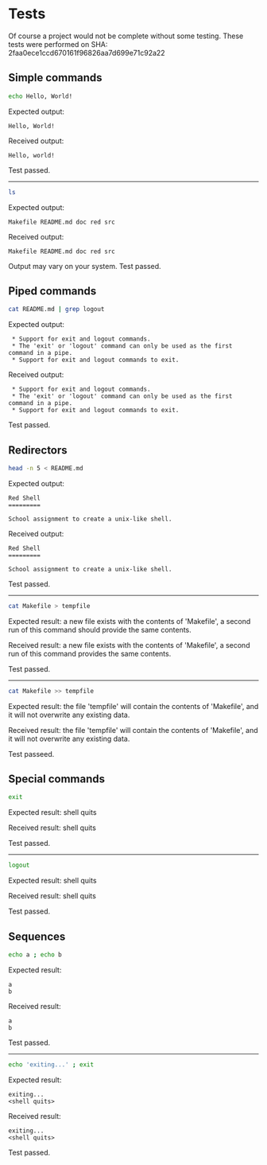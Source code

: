 Tests
=====

Of course a project would not be complete without some testing. 
These tests were performed on SHA: 2faa0ece1ccd670161f96826aa7d699e71c92a22

Simple commands
---------------

```sh
echo Hello, World!
```
Expected output: 
```
Hello, World!
```
Received output: 
```
Hello, world!
```
Test passed.

 * * * 

```sh
ls
```
Expected output: 
```
Makefile README.md doc red src
```
Received output: 
```
Makefile README.md doc red src
```
Output may vary on your system.
Test passed.

Piped commands
--------------

```sh
cat README.md | grep logout
```

Expected output:
```
 * Support for exit and logout commands.
 * The 'exit' or 'logout' command can only be used as the first command in a pipe.
 * Support for exit and logout commands to exit.
```
Received output:
```
 * Support for exit and logout commands.
 * The 'exit' or 'logout' command can only be used as the first command in a pipe.
 * Support for exit and logout commands to exit.
```
Test passed.

Redirectors
-----------

```sh
head -n 5 < README.md
```
Expected output:
```
Red Shell
=========

School assignment to create a unix-like shell. 

```
Received output:
```
Red Shell
=========

School assignment to create a unix-like shell. 

```
Test passed.

 * * *

```sh
cat Makefile > tempfile
```
Expected result: a new file exists with the contents of 'Makefile', a second run of this command should provide the same contents.

Received result: a new file exists with the contents of 'Makefile', a second run of this command provides the same contents.

Test passed.

 * * *

```sh
cat Makefile >> tempfile
```
Expected result: the file 'tempfile' will contain the contents of 'Makefile', and it will not overwrite any existing data.

Received result: the file 'tempfile' will contain the contents of 'Makefile', and it will not overwrite any existing data.

Test passeed.

Special commands
----------------

```sh
exit
```
Expected result: shell quits

Received result: shell quits

Test passed.

 * * *

```sh
logout
```
Expected result: shell quits

Received result: shell quits

Test passed.

Sequences
---------

```sh
echo a ; echo b
```

Expected result:
```
a
b
```

Received result:
```
a
b
```
Test passed.

 * * *

```sh
echo 'exiting...' ; exit
```

Expected result:
```
exiting...
<shell quits>
```

Received result:
```
exiting...
<shell quits>
```

Test passed.
